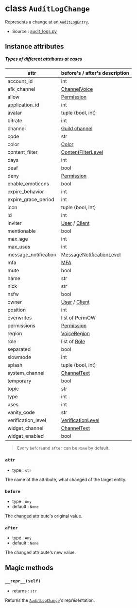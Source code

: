 # class `AuditLogChange`

Represents a change at an [`AuditLogEntry`](AuditLogEntry.md).

- Source : [audit_logs.py](https://github.com/HuyaneMatsu/hata/blob/master/hata/audit_logs.py) 

## Instance attributes

##### Types of different attributes at cases

| attr                  | before's / after's description                            |
|-----------------------|-----------------------------------------------------------|
| account_id            | int                                                       |
| afk_channel           | [ChannelVoice](ChannelVoice.md)                           |
| allow                 | [Permission](Permission.md)                               |
| application_id        | int                                                       |
| avatar                | tuple (bool, int)                                         |
| bitrate               | int                                                       |
| channel               | [Guild channel](ChannelGuildBase.md)                      |
| code                  | str                                                       |
| color                 | [Color](Color.md)                                         |
| content_filter        | [ContentFilterLevel](ContentFilterLevel.md)               |
| days                  | int                                                       |
| deaf                  | bool                                                      |
| deny                  | [Permission](Permission.md)                               |
| enable_emoticons      | bool                                                      |
| expire_behavior       | int                                                       |
| expire_grace_period   | int                                                       |
| icon                  | tuple (bool, int)                                         |
| id                    | int                                                       |
| inviter               | [User](User.md) / [Client](Client.md)                     |
| mentionable           | bool                                                      |
| max_age               | int                                                       |
| max_uses              | int                                                       |
| message_notification  | [MessageNotificationLevel](MessageNotificationLevel.md)   |
| mfa                   | [MFA](MFA.md)                                             |
| mute                  | bool                                                      |
| name                  | str                                                       |
| nick                  | str                                                       |
| nsfw                  | bool                                                      |
| owner                 | [User](User.md) / [Client](Client.md)                     |
| position              | int                                                       |
| overwrites            | list of [PermOW](PermOW.md)                               |
| permissions           | [Permission](Permission.md)                               |
| region                | [VoiceRegion](VoiceRegion.md)                             |
| role                  | list of [Role](Role.md)                                   |
| separated             | bool                                                      |
| slowmode              | int                                                       |
| splash                | tuple (bool, int)                                         |
| system_channel        | [ChannelText](ChannelText.md)                             |
| temporary             | bool                                                      |
| topic                 | str                                                       |
| type                  | int                                                       |
| uses                  | int                                                       |
| vanity_code           | str                                                       |
| verification_level    | [VerificationLevel](VerificationLevel.md)                 |
| widget_channel        | [ChannelText](ChannelText.md)                             |
| widget_enabled        | bool                                                      |

> Every `before`and `after` can be `None` by default.

### `attr`

- type : `str`

The name of the attribute, what changed of the target entity.

### `before`

- type : `Any`
- default : `None`

The changed attribute's original value.

### `after`

- type : `Any`
- default : `None`

The changed attribute's new value.

## Magic methods

### `__repr__(self)`

- returns : `str`

Returns the [`AuditLogChange`](AuditLogChange.md)'s representation.
